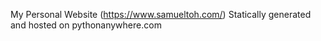My Personal Website (https://www.samueltoh.com/)
Statically generated and hosted on pythonanywhere.com

